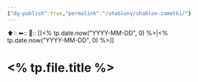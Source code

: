 ```yaml
---
{"dg-publish":true,"permalink":"/shablony/shablon-zametki/"}
---
```



⬆::
⬅::
📅:: [[<% tp.date.now("YYYY-MM-DD", 0) %>\|<% tp.date.now("YYYY-MM-DD", 0) %>]] 

# <% tp.file.title %>


